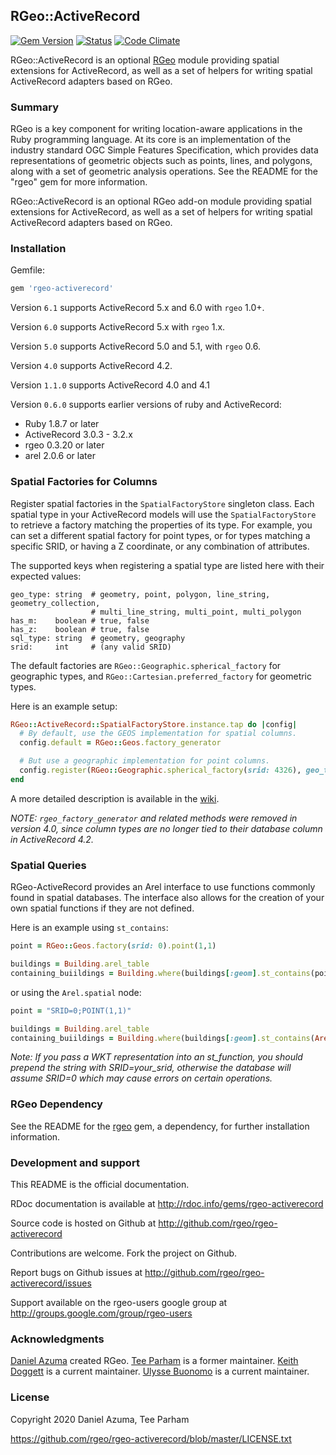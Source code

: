 ## RGeo::ActiveRecord

[![Gem Version](https://badge.fury.io/rb/rgeo-activerecord.svg)](http://badge.fury.io/rb/rgeo-activerecord)
[![Status](https://github.com/rgeo/rgeo-activerecord/workflows/Tests/badge.svg?branch=v7-dev)](https://github.com/rgeo/rgeo-activerecord/actions)
[![Code Climate](https://codeclimate.com/github/rgeo/rgeo-activerecord.png)](https://codeclimate.com/github/rgeo/rgeo-activerecord)

RGeo::ActiveRecord is an optional [RGeo](http://github.com/rgeo/rgeo) module
providing spatial extensions for ActiveRecord, as well as a set of helpers for
writing spatial ActiveRecord adapters based on RGeo.

### Summary

RGeo is a key component for writing location-aware applications in the Ruby
programming language. At its core is an implementation of the industry
standard OGC Simple Features Specification, which provides data
representations of geometric objects such as points, lines, and polygons,
along with a set of geometric analysis operations. See the README for the
"rgeo" gem for more information.

RGeo::ActiveRecord is an optional RGeo add-on module providing spatial
extensions for ActiveRecord, as well as a set of helpers for writing spatial
ActiveRecord adapters based on RGeo.

### Installation

Gemfile:

```ruby
gem 'rgeo-activerecord'
```

Version `6.1` supports ActiveRecord 5.x and 6.0 with `rgeo` 1.0+.

Version `6.0` supports ActiveRecord 5.x with `rgeo` 1.x.

Version `5.0` supports ActiveRecord 5.0 and 5.1, with `rgeo` 0.6.

Version `4.0` supports ActiveRecord 4.2.

Version `1.1.0` supports ActiveRecord 4.0 and 4.1

Version `0.6.0` supports earlier versions of ruby and ActiveRecord:

- Ruby 1.8.7 or later
- ActiveRecord 3.0.3 - 3.2.x
- rgeo 0.3.20 or later
- arel 2.0.6 or later

### Spatial Factories for Columns

Register spatial factories in the `SpatialFactoryStore` singleton class. Each spatial type
in your ActiveRecord models will use the `SpatialFactoryStore` to retrieve
a factory matching the properties of its type. For example, you can set a different
spatial factory for point types, or for types matching a specific SRID, or having
a Z coordinate, or any combination of attributes.

The supported keys when registering a spatial type are listed here with their expected values:

```
geo_type: string  # geometry, point, polygon, line_string, geometry_collection,
                  # multi_line_string, multi_point, multi_polygon
has_m:    boolean # true, false
has_z:    boolean # true, false
sql_type: string  # geometry, geography
srid:     int     # (any valid SRID)
```

The default factories are `RGeo::Geographic.spherical_factory` for
geographic types, and `RGeo::Cartesian.preferred_factory` for geometric types.

Here is an example setup:

```rb
RGeo::ActiveRecord::SpatialFactoryStore.instance.tap do |config|
  # By default, use the GEOS implementation for spatial columns.
  config.default = RGeo::Geos.factory_generator

  # But use a geographic implementation for point columns.
  config.register(RGeo::Geographic.spherical_factory(srid: 4326), geo_type: "point")
end
```

A more detailed description is available in the [wiki](https://github.com/rgeo/rgeo-activerecord/wiki/Spatial-Factory-Store).

_NOTE: `rgeo_factory_generator` and related methods were removed in version 4.0, since column types
are no longer tied to their database column in ActiveRecord 4.2._

### Spatial Queries

RGeo-ActiveRecord provides an Arel interface to use functions commonly found in spatial databases. The interface also allows for the creation of your own spatial functions if they are not defined.

Here is an example using `st_contains`:

```rb
point = RGeo::Geos.factory(srid: 0).point(1,1)

buildings = Building.arel_table
containing_buiildings = Building.where(buildings[:geom].st_contains(point))
```

or using the `Arel.spatial` node:

```rb
point = "SRID=0;POINT(1,1)"

buildings = Building.arel_table
containing_buiildings = Building.where(buildings[:geom].st_contains(Arel.spatial(point)))
```

_Note: If you pass a WKT representation into an st_function, you should prepend the string with SRID=your_srid, otherwise the database will assume SRID=0 which may cause errors on certain operations._

### RGeo Dependency

See the README for the [rgeo](https://github.com/rgeo/rgeo) gem, a dependency, for further
installation information.

### Development and support

This README is the official documentation.

RDoc documentation is available at http://rdoc.info/gems/rgeo-activerecord

Source code is hosted on Github at http://github.com/rgeo/rgeo-activerecord

Contributions are welcome. Fork the project on Github.

Report bugs on Github issues at
http://github.com/rgeo/rgeo-activerecord/issues

Support available on the rgeo-users google group at
http://groups.google.com/group/rgeo-users

### Acknowledgments

[Daniel Azuma](http://www.daniel-azuma.com) created RGeo.
[Tee Parham](http://twitter.com/teeparham) is a former maintainer.
[Keith Doggett](http://www.github.com/keithdoggett) is a current maintainer.
[Ulysse Buonomo](http://www.github.com/BuonOmo) is a current maintainer.

### License

Copyright 2020 Daniel Azuma, Tee Parham

https://github.com/rgeo/rgeo-activerecord/blob/master/LICENSE.txt

